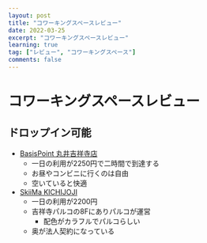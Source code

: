 ```yaml
---
layout: post
title: "コワーキングスペースレビュー"
date: 2022-03-25
excerpt: "コワーキングスペースレビュー"
learning: true
tag: ["レビュー", "コワーキングスペース"]
comments: false
---
```


# コワーキングスペースレビュー
 
## ドロップイン可能
 - [BasisPoint 丸井吉祥寺店](https://g.page/basispoint-kichijoji?share)
   - 一日の利用が2250円で二時間で到達する
   - お昼やコンビニに行くのは自由
   - 空いていると快適
 - [SkiiMa KICHIJOJI](https://goo.gl/maps/iREvTHz8HiFzLApq8)
   - 一日の利用が2200円
   - 吉祥寺パルコの8Fにありパルコが運営
     - 配色がカラフルでパルコらしい
   - 奥が法人契約になっている
